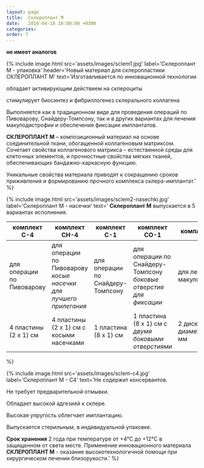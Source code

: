 ```yaml
---
layout: page
title:  Склероплант М
date:   2010-04-18 10:00:00 +0300
categories:
order: 7
---
```


**не имеет аналогов**

{% include image.html src='assets/images/sclem1.jpg'
  label='Склероплант М - упаковка'
  header='Новый материал для склеропластики СКЛЕРОПЛАНТ М'
  text='Изготавливается по инновационной технологии

обладает активирующим действием на склероциты

стимулирует биосинтез и фибриллогенез склерального коллагена

Выполняется как в традиционном виде для проведения операций по Пивоварову, Снайдеру-Томпсону, так и в других вариантах для лечения макулодистрофии и обеспечения фиксации имплантатов.

**СКЛЕРОПЛАНТ М** – композиционный материал на основе соединительной ткани, обогащенной коллагеновым матриксом. Сочетает свойства коллагенового матрикса – естественной среды для клеточных элементов, и прочностные свойства мягких тканей, обеспечивающих бандажно-каркасную функцию.

Уникальные свойства материала приводят к сокращению сроков приживления и формированию прочного комплекса склера-имплантат.'
%}

{% include image.html src='assets/images/sclem2-nasechki.jpg'
  label='Склероплант М - насечки'
  text='
**Склероплант М** выпускается в 5 вариантах исполнения.

|комплект С-4                | комплект СН-4                                                          | комплект С-1                      | комплект СО-1                                                           | комплект СД-2               |
| -------------------------- | ---------------------------------------------------------------------- | --------------------------------- | ----------------------------------------------------------------------- | --------------------------- |
| для операции по Пивоварову | для операции по Пивоварову <br/>*косые насечки для лучшего прилегания* | для операции по Снайдеру-Томпсону | для операции по Снайдеру-Томпсону<br/> *боковые отверстия для фиксации* | для лечения макулодистрофии |
| 4 пластины (2 x 1) см      | 4 пластины (2 x 1) см с косыми насечками                               | 1 пластина (8 x 1) см             | 1 пластина (8 x 1) см *с двумя боковыми отверстиями*                    | 2 диска диаметром 13 мм     |'
%}

{% include image.html src='assets/images/sclem-c4.jpg'
  label='Склероплант М - С4'
  text='Не содержит консервантов.

Не требует предварительной отмывки.

Обладает высокой адгезией к склере.

Высокая упругость облегчает имплантацию.

Выпускается стерильным, в индивидуальной упаковке.


**Срок хранения** 2 года при температуре от +4°С до +12°С в защищенном от света месте.
Применение инновационного материала **СКЛЕРОПЛАНТ М** - оказание высокотехнологичной помощи при хирургическом лечении близорукости.'
%}


